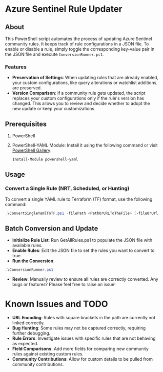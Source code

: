 # Azure Sentinel Rule Updater

## About

This PowerShell script automates the process of updating Azure Sentinel community rules. It keeps track of rule configurations in a JSON file. To enable or disable a rule, simply toggle the corresponding key-value pair in the JSON file and execute `ConversionRunner.ps1`.

### Features

- **Preservation of Settings**: When updating rules that are already enabled, your custom configurations, like query alterations or watchlist additions, are preserved.
- **Version Comparison**: If a community rule gets updated, the script replaces your custom configurations only if the rule's version has changed. This allows you to review and decide whether to adopt the new update or keep your customizations.

## Prerequisites

1. PowerShell
2. PowerShell-YAML Module: Install it using the following command or visit [PowerShell Gallery](https://www.powershellgallery.com/):

    ```powershell
    Install-Module powershell-yaml
    ```

## Usage

### Convert a Single Rule (NRT, Scheduled, or Hunting)

To convert a single YAML rule to Terraform (TF) format, use the following command:

```powershell
.\ConvertSingleYamlToTF.ps1 -filePath <PathOrURLToTheFile> [-fileOrUrl "url"]
```

## Batch Conversion and Update
- **Initialize Rule List**: Run GetAllRules.ps1 to populate the JSON file with available rules.
- **Enable Rules**: Edit the JSON file to set the rules you want to convert to true.
- **Run the Conversion**:
```powershell
.\ConversionRunner.ps1
```
- **Review**: Manually review to ensure all rules are correctly converted. Any bugs or features? Please feel free to raise an issue!

# Known Issues and TODO
- **URL Encoding**: Rules with square brackets in the path are currently not linked correctly.
- **Bug Hunting**: Some rules may not be captured correctly, requiring further debugging.
- **Rule Errors**: Investigate issues with specific rules that are not behaving as expected.
- **Field Comparisons**: Add more fields for comparing new community rules against existing custom rules.
- **Community Contributions**: Allow for custom details to be pulled from community contributions.